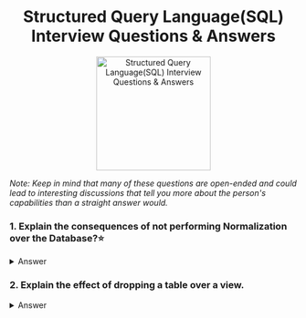 <h1 align="center">
Structured Query Language(SQL) Interview Questions & Answers
</h1>
<p align="center">
    <img src="" alt="Structured Query Language(SQL) Interview Questions & Answers" width="200"/>
</p>

_Note: Keep in mind that many of these questions are open-ended and could lead to interesting discussions that tell you more about the person's capabilities than a straight answer would._

### 1. Explain the consequences of not performing Normalization over the Database?:star:
<details>
        <summary>
        Answer
        </summary>

</details>

### 2. Explain the effect of dropping a table over a view.
<details>
        <summary>
        Answer
        </summary>

</details>
